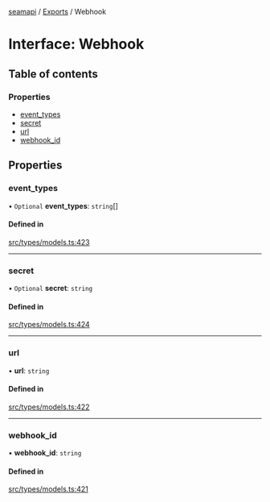 [seamapi](../README.md) / [Exports](../modules.md) / Webhook

# Interface: Webhook

## Table of contents

### Properties

- [event\_types](Webhook.md#event_types)
- [secret](Webhook.md#secret)
- [url](Webhook.md#url)
- [webhook\_id](Webhook.md#webhook_id)

## Properties

### event\_types

• `Optional` **event\_types**: `string`[]

#### Defined in

[src/types/models.ts:423](https://github.com/seamapi/javascript/blob/main/src/types/models.ts#L423)

___

### secret

• `Optional` **secret**: `string`

#### Defined in

[src/types/models.ts:424](https://github.com/seamapi/javascript/blob/main/src/types/models.ts#L424)

___

### url

• **url**: `string`

#### Defined in

[src/types/models.ts:422](https://github.com/seamapi/javascript/blob/main/src/types/models.ts#L422)

___

### webhook\_id

• **webhook\_id**: `string`

#### Defined in

[src/types/models.ts:421](https://github.com/seamapi/javascript/blob/main/src/types/models.ts#L421)
